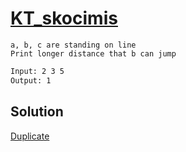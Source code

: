 # [KT_skocimis](https://open.kattis.com/problems/skocimis)

```en
a, b, c are standing on line
Print longer distance that b can jump
```

```txt
Input: 2 3 5
Output: 1
```

## Solution

[Duplicate](./BJ_2965.md)
